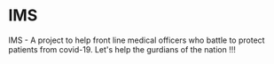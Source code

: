 # IMS
IMS - A project to help front line medical officers who battle to protect patients from covid-19.
Let's help the gurdians of the nation !!!
